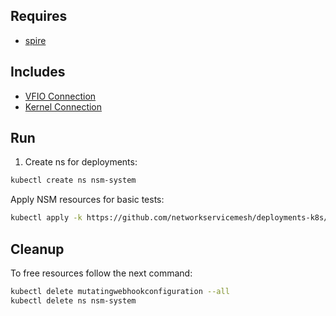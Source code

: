 ## Requires

- [spire](../spire)

## Includes

- [VFIO Connection](../use-cases/Vfio2Noop)
- [Kernel Connection](../use-cases/SriovKernel2Noop)

## Run

1. Create ns for deployments:
```bash
kubectl create ns nsm-system
```

Apply NSM resources for basic tests:
```bash
kubectl apply -k https://github.com/networkservicemesh/deployments-k8s/examples/sriov?ref=765f91baf8171a05cd430b354a213433301fa8b4
```

## Cleanup

To free resources follow the next command:
```bash
kubectl delete mutatingwebhookconfiguration --all
kubectl delete ns nsm-system
```
